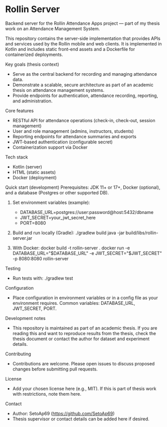 # Rollin Server

Backend server for the Rollin Attendance Apps project — part of my thesis work on an Attendance Management System.

This repository contains the server-side implementation that provides APIs and services used by the Rollin mobile and web clients. It is implemented in Kotlin and includes static front-end assets and a Dockerfile for containerized deployments.

Key goals (thesis context)
- Serve as the central backend for recording and managing attendance data.
- Demonstrate a scalable, secure architecture as part of an academic thesis on attendance management systems.
- Provide endpoints for authentication, attendance recording, reporting, and administration.

Core features
- RESTful API for attendance operations (check-in, check-out, session management)
- User and role management (admins, instructors, students)
- Reporting endpoints for attendance summaries and exports
- JWT-based authentication (configurable secret)
- Containerization support via Docker

Tech stack
- Kotlin (server)
- HTML (static assets)
- Docker (deployment)

Quick start (development)
Prerequisites: JDK 11+ or 17+, Docker (optional), and a database (Postgres or other supported DB).

1. Set environment variables (example):
   - DATABASE_URL=postgres://user:password@host:5432/dbname
   - JWT_SECRET=your_jwt_secret_here
   - PORT=8080

2. Build and run locally (Gradle):
   ./gradlew build
   java -jar build/libs/rollin-server.jar

3. With Docker:
   docker build -t rollin-server .
   docker run -e DATABASE_URL="$DATABASE_URL" -e JWT_SECRET="$JWT_SECRET" -p 8080:8080 rollin-server

Testing
- Run tests with: ./gradlew test

Configuration
- Place configuration in environment variables or in a config file as your environment requires. Common variables: DATABASE_URL, JWT_SECRET, PORT.

Development notes
- This repository is maintained as part of an academic thesis. If you are reading this and want to reproduce results from the thesis, check the thesis document or contact the author for dataset and experiment details.

Contributing
- Contributions are welcome. Please open issues to discuss proposed changes before submitting pull requests.

License
- Add your chosen license here (e.g., MIT). If this is part of thesis work with restrictions, note them here.

Contact
- Author: SetoAp69 (https://github.com/SetoAp69)
- Thesis supervisor or contact details can be added here if desired.
